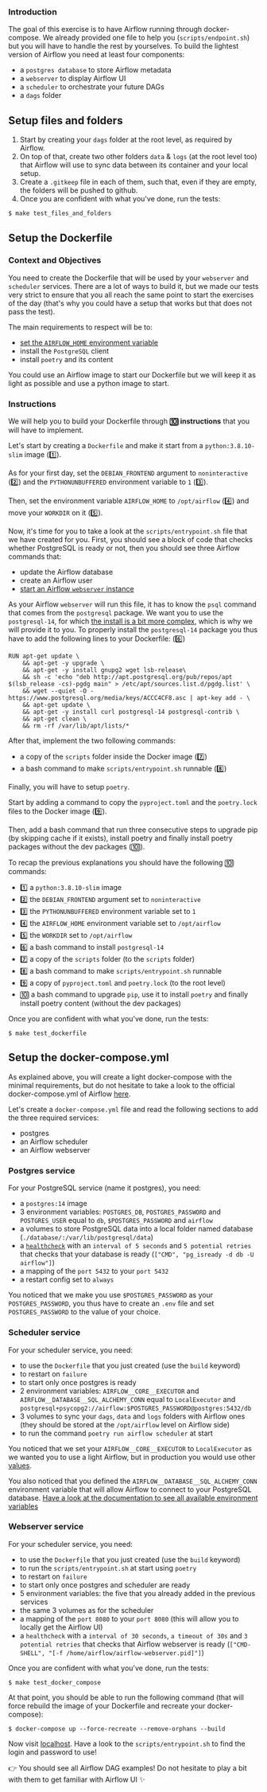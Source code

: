 ### Introduction

The goal of this exercise is to have Airflow running through docker-compose. We already provided one file to help you (`scripts/endpoint.sh`) but you will have to handle the rest by yourselves. To build the lightest version of Airflow you need at least four components:
- a `postgres database` to store Airflow metadata
- a `webserver` to display Airflow UI
- a `scheduler` to orchestrate your future DAGs
- a `dags` folder

## Setup files and folders

1. Start by creating your `dags` folder at the root level, as required by Airflow.
2. On top of that, create two other folders `data` & `logs` (at the root level too) that Airflow will use to sync data between its container and your local setup.
3. Create a `.gitkeep` file in each of them, such that, even if they are empty, the folders will be pushed to github.
4. Once you are confident with what you've done, run the tests:

```
$ make test_files_and_folders
```

## Setup the Dockerfile

### Context and Objectives

You need to create the Dockerfile that will be used by your `webserver` and `scheduler` services. There are a lot of ways to build it, but we made our tests very strict to ensure that you all reach the same point to start the exercises of the day (that's why you could have a setup that works but that does not pass the test).

The main requirements to respect will be to:
- [set the `AIRFLOW_HOME` environment variable](https://airflow.apache.org/docs/apache-airflow/stable/cli-and-env-variables-ref.html?highlight=airflow_home#envvar-AIRFLOW_HOME)
- install the `PostgreSQL` client
- install `poetry` and its content

You could use an Airflow image to start our Dockerfile but we will keep it as light as possible and use a python image to start.

### Instructions

We will help you to build your Dockerfile through **🔟 instructions** that you will have to implement.

Let's start by creating a `Dockerfile` and make it start from a `python:3.8.10-slim` image (1️⃣).

As for your first day, set the `DEBIAN_FRONTEND` argument to `noninteractive` (2️⃣) and the `PYTHONUNBUFFERED` environment variable to `1` (3️⃣).

Then, set the environment variable `AIRFLOW_HOME` to `/opt/airflow` (4️⃣) and move your `WORKDIR` on it (5️⃣).

Now, it's time for you to take a look at the `scripts/entrypoint.sh` file that we have created for you. First, you should see a block of code that checks whether PostgreSQL is ready or not, then you should see three Airflow commands that:
- update the Airflow database
- create an Airflow user
- [start an Airflow `webserver` instance](https://airflow.apache.org/docs/apache-airflow/stable/cli-and-env-variables-ref.html#webserver)

As your Airflow `webserver` will run this file, it has to know the `psql` command that comes from the `postgresql` package. We want you to use the `postgresql-14`, for which [the install is a bit more complex](https://techviewleo.com/how-to-install-postgresql-database-on-ubuntu/), which is why we will provide it to you. To properly install the `postgresql-14` package you thus have to add the following lines to your Dockerfile: (6️⃣)

```
RUN apt-get update \
    && apt-get -y upgrade \
    && apt-get -y install gnupg2 wget lsb-release\
    && sh -c 'echo "deb http://apt.postgresql.org/pub/repos/apt $(lsb_release -cs)-pgdg main" > /etc/apt/sources.list.d/pgdg.list' \
    && wget --quiet -O - https://www.postgresql.org/media/keys/ACCC4CF8.asc | apt-key add - \
    && apt-get update \
    && apt-get -y install curl postgresql-14 postgresql-contrib \
    && apt-get clean \
    && rm -rf /var/lib/apt/lists/*
```

After that, implement the two following commands:
- a copy of the `scripts` folder inside the Docker image (7️⃣)
- a bash command to make `scripts/entrypoint.sh` runnable (8️⃣)

Finally, you will have to setup `poetry`.

Start by adding a command to copy the `pyproject.toml` and the `poetry.lock` files to the Docker image (9️⃣).

Then, add a bash command that run three consecutive steps to upgrade pip (by skipping cache if it exists), install poetry and finally install poetry packages without the dev packages (🔟).

To recap the previous explanations you should have the following 🔟 commands:
- 1️⃣ a `python:3.8.10-slim` image
- 2️⃣ the `DEBIAN_FRONTEND` argument set to `noninteractive`
- 3️⃣ the `PYTHONUNBUFFERED` environment variable set to `1`
- 4️⃣ the `AIRFLOW_HOME` environment variable set to `/opt/airflow`
- 5️⃣ the `WORKDIR` set to `/opt/airflow`
- 6️⃣ a bash command to install `postgresql-14`
- 7️⃣ a copy of the `scripts` folder (to the `scripts` folder)
- 8️⃣ a bash command to make `scripts/entrypoint.sh` runnable
- 9️⃣ a copy of `pyproject.toml` and `poetry.lock` (to the root level)
- 🔟 a bash command to upgrade `pip`, use it to install `poetry` and finally install poetry content (without the dev packages)

Once you are confident with what you've done, run the tests:

```
$ make test_dockerfile
```

## Setup the docker-compose.yml

As explained above, you will create a light docker-compose with the minimal requirements, but do not hesitate to take a look to the official docker-compose.yml of Airflow [here](https://github.com/apache/airflow/blob/main/docs/apache-airflow/start/docker-compose.yaml).

Let's create a `docker-compose.yml` file and read the following sections to add the three required services:
- postgres
- an Airflow scheduler
- an Airflow webserver

### Postgres service

For your PostgreSQL service (name it postgres), you need:
- a `postgres:14` image
- 3 environment variables: `POSTGRES_DB`, `POSTGRES_PASSWORD` and `POSTGRES_USER` equal to `db`, `$POSTGRES_PASSWORD` and `airflow`
- a volumes to store PostgreSQL data into a local folder named database (`./database/:/var/lib/postgresql/data`)
- a [`healthcheck`](https://marcopeg.com/docker-compose-healthcheck/) with an `interval of 5 seconds` and `5 potential retries` that checks that your database is ready (`["CMD", "pg_isready -d db -U airflow"]`)
- a mapping of the `port 5432` to your `port 5432`
- a restart config set to `always`

You noticed that we make you use `$POSTGRES_PASSWORD` as your `POSTGRES_PASSWORD`, you thus have to create an `.env` file and set `POSTGRES_PASSWORD` to the value of your choice.

### Scheduler service

For your scheduler service, you need:
- to use the `Dockerfile` that you just created (use the `build` keyword)
- to restart on `failure`
- to start only once postgres is ready
- 2 environment variables: `AIRFLOW__CORE__EXECUTOR` and `AIRFLOW__DATABASE__SQL_ALCHEMY_CONN` equal to `LocalExecutor` and `postgresql+psycopg2://airflow:$POSTGRES_PASSWORD@postgres:5432/db`
- 3 volumes to sync your `dags`, `data` and `logs` folders with Airflow ones (they should be stored at the `/opt/airflow` level on Airflow side)
- to run the command `poetry run airflow scheduler` at start

You noticed that we set your `AIRFLOW__CORE__EXECUTOR` to `LocalExecutor` as we wanted you to use a light Airflow, but in production you would use other [values](https://airflow.apache.org/docs/apache-airflow/stable/executor/index.html).

You also noticed that you defined the `AIRFLOW__DATABASE__SQL_ALCHEMY_CONN` environment variable that will allow Airflow to connect to your PostgreSQL database. [Have a look at the documentation to see all available environment variables](https://airflow.apache.org/docs/apache-airflow/stable/configurations-ref.html)

### Webserver service

For your scheduler service, you need:
- to use the `Dockerfile` that you just created (use the `build` keyword)
- to run the `scripts/entrypoint.sh` at start using `poetry`
- to restart on `failure`
- to start only once postgres and scheduler are ready
- 5 environment variables: the five that you already added in the previous services
- the same 3 volumes as for the scheduler
- a mapping of the `port 8080` to your `port 8080` (this will allow you to locally get the Airflow UI)
- a `healthcheck` with a `interval of 30 seconds`, `a timeout of 30s` and `3 potential retries` that checks that Airflow webserver is ready (`["CMD-SHELL", "[-f /home/airflow/airflow-webserver.pid]"]`)

Once you are confident with what you've done, run the tests:

```
$ make test_docker_compose
```

At that point, you should be able to run the following command (that will force rebuild the image of your Dockerfile and recreate your docker-compose):

```
$ docker-compose up --force-recreate --remove-orphans --build
```

Now visit [localhost](http://localhost:8080/home). Have a look to the `scripts/entrypoint.sh` to find the login and password to use!

👉 You should see all Airflow DAG examples! Do not hesitate to play a bit with them to get familiar with Airflow UI ✨
